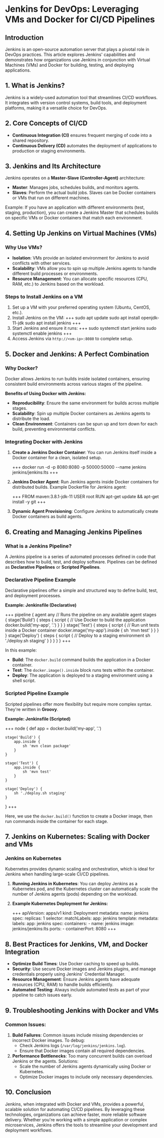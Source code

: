 # Jenkins for DevOps: Leveraging VMs and Docker for CI/CD Pipelines

## Introduction

Jenkins is an open-source automation server that plays a pivotal role in DevOps practices. This article explores Jenkins' capabilities and demonstrates how organizations use Jenkins in conjunction with Virtual Machines (VMs) and Docker for building, testing, and deploying applications.

## 1. What is Jenkins?

Jenkins is a widely-used automation tool that streamlines CI/CD workflows. It integrates with version control systems, build tools, and deployment platforms, making it a versatile choice for DevOps.

## 2. Core Concepts of CI/CD

- **Continuous Integration (CI)** ensures frequent merging of code into a shared repository.
- **Continuous Delivery (CD)** automates the deployment of applications to production or staging environments.

## 3. Jenkins and Its Architecture

Jenkins operates on a **Master-Slave (Controller-Agent)** architecture:

- **Master**: Manages jobs, schedules builds, and monitors agents.
- **Slaves**: Perform the actual build jobs. Slaves can be Docker containers or VMs that run on different machines.

Example: If you have an application with different environments (test, staging, production), you can create a Jenkins Master that schedules builds on specific VMs or Docker containers that match each environment.

## 4. Setting Up Jenkins on Virtual Machines (VMs)

### Why Use VMs?

- **Isolation**: VMs provide an isolated environment for Jenkins to avoid conflicts with other services.
- **Scalability**: VMs allow you to spin up multiple Jenkins agents to handle different build processes or environments.
- **Resource Management**: You can allocate specific resources (CPU, RAM, etc.) to Jenkins based on the workload.

### Steps to Install Jenkins on a VM

1. Set up a VM with your preferred operating system (Ubuntu, CentOS, etc.).
2. Install Jenkins on the VM:
   +++ 
   sudo apt update
   sudo apt install openjdk-11-jdk
   sudo apt install jenkins
   +++
3. Start Jenkins and ensure it runs:
   +++ 
   sudo systemctl start jenkins
   sudo systemctl enable jenkins
   +++
4. Access Jenkins via `http://<vm-ip>:8080` to complete setup.

## 5. Docker and Jenkins: A Perfect Combination

### Why Docker?

Docker allows Jenkins to run builds inside isolated containers, ensuring consistent build environments across various stages of the pipeline.

**Benefits of Using Docker with Jenkins:**

- **Reproducibility**: Ensure the same environment for builds across multiple stages.
- **Scalability**: Spin up multiple Docker containers as Jenkins agents to distribute the load.
- **Clean Environment**: Containers can be spun up and torn down for each build, preventing environmental conflicts.

### Integrating Docker with Jenkins

1. **Create a Jenkins Docker Container**: You can run Jenkins itself inside a Docker container for a clean, isolated setup.

   +++ 
   docker run -d -p 8080:8080 -p 50000:50000 --name jenkins jenkins/jenkins:lts
   +++

2. **Jenkins Docker Agent**: Run Jenkins agents inside Docker containers for distributed builds. Example Dockerfile for Jenkins agent:

   +++ 
   FROM maven:3.8.1-jdk-11
   USER root
   RUN apt-get update && apt-get install -y git
   +++

3. **Dynamic Agent Provisioning**: Configure Jenkins to automatically create Docker containers as build agents.

## 6. Creating and Managing Jenkins Pipelines

### What is a Jenkins Pipeline?

A Jenkins pipeline is a series of automated processes defined in code that describes how to build, test, and deploy software. Pipelines can be defined as **Declarative Pipelines** or **Scripted Pipelines**.

### Declarative Pipeline Example

Declarative pipelines offer a simple and structured way to define build, test, and deployment processes.

**Example: Jenkinsfile (Declarative)**

+++
pipeline {
    agent any  // Runs the pipeline on any available agent
    stages {
        stage('Build') {
            steps {
                script {
                    // Use Docker to build the application
                    docker.build('my-app', '.')
                }
            }
        }
        stage('Test') {
            steps {
                script {
                    // Run unit tests inside a Docker container
                    docker.image('my-app').inside {
                        sh 'mvn test'
                    }
                }
            }
        }
        stage('Deploy') {
            steps {
                script {
                    // Deploy to a staging environment
                    sh './deploy.sh staging'
                }
            }
        }
    }
}
+++

In this example:

- **Build**: The `docker.build` command builds the application in a Docker container.
- **Test**: The `docker.image().inside` block runs tests within the container.
- **Deploy**: The application is deployed to a staging environment using a shell script.

### Scripted Pipeline Example

Scripted pipelines offer more flexibility but require more complex syntax. They're written in **Groovy**.

**Example: Jenkinsfile (Scripted)**

+++
node {
    def app = docker.build('my-app', '.')

    stage('Build') {
        app.inside {
            sh 'mvn clean package'
        }
    }

    stage('Test') {
        app.inside {
            sh 'mvn test'
        }
    }

    stage('Deploy') {
        sh './deploy.sh staging'
    }
}
+++

Here, we use the `docker.build()` function to create a Docker image, then run commands inside the container for each stage.

## 7. Jenkins on Kubernetes: Scaling with Docker and VMs

### Jenkins on Kubernetes

Kubernetes provides dynamic scaling and orchestration, which is ideal for Jenkins when handling large-scale CI/CD pipelines.

1. **Running Jenkins in Kubernetes**: You can deploy Jenkins as a Kubernetes pod, and the Kubernetes cluster can automatically scale the number of Jenkins agents (pods) depending on the workload.

2. **Example Kubernetes Deployment for Jenkins:**

   +++ 
   apiVersion: apps/v1
   kind: Deployment
   metadata:
     name: jenkins
   spec:
     replicas: 1
     selector:
       matchLabels:
         app: jenkins
     template:
       metadata:
         labels:
           app: jenkins
       spec:
         containers:
         - name: jenkins
           image: jenkins/jenkins:lts
           ports:
           - containerPort: 8080
   +++

## 8. Best Practices for Jenkins, VM, and Docker Integration

- **Optimize Build Times**: Use Docker caching to speed up builds.
- **Security**: Use secure Docker images and Jenkins plugins, and manage credentials properly using Jenkins' Credential Manager.
- **Resource Management**: Ensure Jenkins agents have adequate resources (CPU, RAM) to handle builds efficiently.
- **Automated Testing**: Always include automated tests as part of your pipeline to catch issues early.

## 9. Troubleshooting Jenkins with Docker and VMs

### Common Issues:

1. **Build Failures**: Common issues include missing dependencies or incorrect Docker images. To debug:
   - Check Jenkins logs (`/var/log/jenkins/jenkins.log`).
   - Ensure that Docker images contain all required dependencies.
2. **Performance Bottlenecks**: Too many concurrent builds can overload Jenkins or the agents. Solutions:
   - Scale the number of Jenkins agents dynamically using Docker or Kubernetes.
   - Optimize Docker images to include only necessary dependencies.

## 10. Conclusion

Jenkins, when integrated with Docker and VMs, provides a powerful, scalable solution for automating CI/CD pipelines. By leveraging these technologies, organizations can achieve faster, more reliable software delivery. Whether you're working with a simple application or complex microservices, Jenkins offers the tools to streamline your development and deployment workflows.
